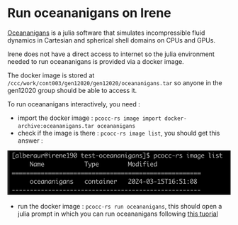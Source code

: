 # Run oceananigans on Irene

[Oceananigans](https://github.com/CliMA/Oceananigans.jl) is a julia software that simulates incompressible fluid dynamics in Cartesian and spherical shell domains on CPUs and GPUs.

Irene does not have a direct access to internet so the julia environment needed to run oceananigans is provided via a docker image.

The docker image is stored at ```/ccc/work/cont003/gen12020/gen12020/oceananigans.tar``` so anyone in the gen12020 group should be able to access it.

To run oceananigans interactively, you need :
  - import the docker image : ```pcocc-rs image import docker-archive:oceananigans.tar oceananigans```
  - check if the image is there : ```pcocc-rs image list```, you should get this answer :

![](docker.png)

  - run the docker image : ```pcocc-rs run oceananigans```, this should open a julia prompt in which you can run oceananigans following [this tuorial](https://github.com/CliMA/Oceananigans.jl?tab=readme-ov-file#running-your-first-model)
